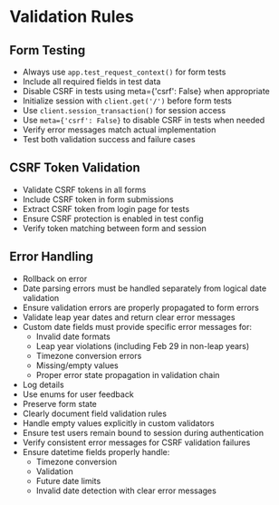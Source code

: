# Validation Rules
## Form Testing
- Always use `app.test_request_context()` for form tests
- Include all required fields in test data
- Disable CSRF in tests using meta={'csrf': False} when appropriate
- Initialize session with `client.get('/')` before form tests
- Use `client.session_transaction()` for session access
- Use `meta={'csrf': False}` to disable CSRF in tests when needed
- Verify error messages match actual implementation
- Test both validation success and failure cases

## CSRF Token Validation
- Validate CSRF tokens in all forms
- Include CSRF token in form submissions
- Extract CSRF token from login page for tests
- Ensure CSRF protection is enabled in test config
- Verify token matching between form and session

## Error Handling
- Rollback on error
- Date parsing errors must be handled separately from logical date validation
- Ensure validation errors are properly propagated to form errors
- Validate leap year dates and return clear error messages
- Custom date fields must provide specific error messages for:
  - Invalid date formats
  - Leap year violations (including Feb 29 in non-leap years)
  - Timezone conversion errors
  - Missing/empty values
  - Proper error state propagation in validation chain
- Log details
- Use enums for user feedback
- Preserve form state
- Clearly document field validation rules
- Handle empty values explicitly in custom validators
- Ensure test users remain bound to session during authentication
- Verify consistent error messages for CSRF validation failures
- Ensure datetime fields properly handle:
  - Timezone conversion
  - Validation
  - Future date limits
  - Invalid date detection with clear error messages

